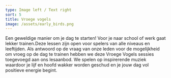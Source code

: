 ```yaml
---
type: Image left / Text right
sort: 5
title: Vroege vogels
image: /assets/early_birds.png
---
```

Een geweldige manier om je dag te starten! Voor je naar school of werk gaat lekker trainen.Deze lessen zijn open voor spelers van alle niveaus en leeftijden. Als antwoord op de vraag van onze leden voor de mogelijkheid om vroeg op de dag te trainen hebben we deze Vroege Vogels sessies toegevoegd aan ons lesaanbod. We spelen op inspirerende muziek waardoor je lijf en hoofd wakker worden geschud en je jouw dag vol positieve energie begint. 